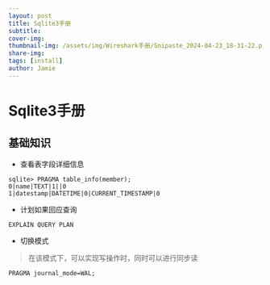 ```yaml
---
layout: post
title: Sqlite3手册
subtitle: 
cover-img: 
thumbnail-img: /assets/img/Wireshark手册/Snipaste_2024-04-23_18-31-22.png
share-img: 
tags: [install]
author: Jamie
---
```


# Sqlite3手册

## 基础知识

- 查看表字段详细信息

```shell
sqlite> PRAGMA table_info(member);
0|name|TEXT|1||0
1|datestamp|DATETIME|0|CURRENT_TIMESTAMP|0
```

- 计划如果回应查询

```shell
EXPLAIN QUERY PLAN
```

- 切换模式

> 在该模式下，可以实现写操作时，同时可以进行同步读

```shell
PRAGMA journal_mode=WAL;
```
